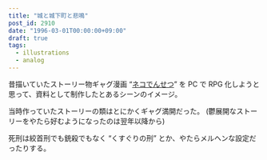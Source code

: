 ```yaml
---
title: "城と城下町と悲鳴"
post_id: 2910
date: "1996-03-01T00:00:00+09:00"
draft: true
tags:
  - illustrations
  - analog
---
```



昔描いていたストーリー物ギャグ漫画 “[ネコでんせつ](https://danmaq.com/cats_story)” を PC で RPG 化しようと思って、資料として制作したとあるシーンのイメージ。

当時作っていたストーリーの類はとにかくギャグ満開だった。
(鬱展開なストーリーをやたら好むようになったのは翌年以降から)

死刑は絞首刑でも銃殺でもなく “くすぐりの刑” とか、やたらメルヘンな設定だったりする。

